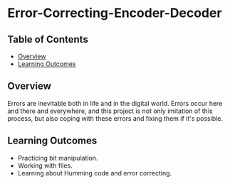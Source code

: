 # Error-Correcting-Encoder-Decoder 

## Table of Contents
* [Overview](#Overview)
* [Learning Outcomes](#Learning-Outcomes)

## Overview
Errors are inevitable both in life and in the digital world. Errors occur here and there and everywhere, and this project is not only imitation of this process, but also coping with these errors and fixing them if it's possible. 

## Learning Outcomes
- Practicing bit manipulation.
- Working with files.
- Learning about Humming code and error correcting.
